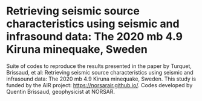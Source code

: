 # Retrieving seismic source characteristics using seismic and infrasound data: The 2020 mb 4.9 Kiruna minequake, Sweden
Suite of codes to reproduce the results presented in the paper by Turquet, Brissaud, et al: Retrieving seismic source characteristics using seismic and infrasound data: The 2020 mb 4.9 Kiruna minequake, Sweden. This study is funded by the AIR project: https://norsarair.github.io/. Codes developed by Quentin Brissaud, geophysicist at NORSAR.